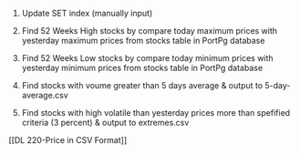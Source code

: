 1. Update SET index (manually input)

2. Find 52 Weeks High stocks by compare today maximum prices with yesterday maximum prices from stocks table in PortPg database

3. Find 52 Weeks Low stocks by compare today minimum prices with yesterday minimum prices from stocks table in PortPg database

4. Find stocks with voume greater than 5 days average & output to 5-day-average.csv

5. Find stocks with high volatile than yesterday prices more than spefified criteria (3 percent) & output to extremes.csv

[[DL 220-Price in CSV Format]]